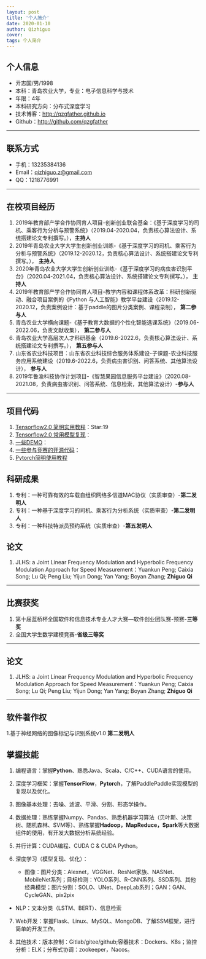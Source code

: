 ```yaml
---
layout: post
title: '个人简介'
date: 2020-01-10
author: Qizhiguo
cover: 
tags: 个人简介
---
```


## 个人信息

 - 亓志国/男/1998 
 - 本科：青岛农业大学，专业：电子信息科学与技术 
 - 年限：4年
 - 本科研究方向：分布式深度学习
 - 技术博客：http://qzgfather.github.io 
 - Github：http://github.com/qzgfather

---
## 联系方式

- 手机：13235384136 
- Email：qizhiguo.z@gmail.com 
- QQ：1218776991

---

## 在校项目经历

1. 2019年教育部产学合作协同育人项目-创新创业联合基金：《基于深度学习的司机、乘客行为分析与预警系统》（2019.04-2020.04，负责核心算法设计、系统搭建论文专利撰写。），**主持人**
2. 2019年青岛农业大学大学生创新创业训练-《基于深度学习的司机、乘客行为分析与预警系统》（2019.12-2020.12，负责核心算法设计、系统搭建论文专利撰写。）， **主持人**
3. 2020年青岛农业大学大学生创新创业训练-《基于深度学习的病虫害识别平台》（2020.04-2021.04，负责核心算法设计、系统搭建论文专利撰写。）， **主持人**
4. 2019年教育部产学合作协同育人项目-教学内容和课程体系改革：科研创新驱动、融合项目案例的《Python 与人工智能》教学平台建设（2019.12-2020.12，负责案例设计：基于paddle的图片分类案例、课程录制）， **第二参与人**
5. 青岛农业大学横向课题-《基于教育大数据的个性化智能选课系统》（2019.06-2022.06，负责文献收集）， **第二参与人**
6. 青岛农业大学高层次人才科研基金（2019.6-2022.6，负责核心算法设计、系统搭建论文专利撰写。）， **第五参与人**
7. 山东省农业科技项目：山东省农业科技综合服务体系建设-子课题-农业科技服务应用系统建设（2019.6-2022.6，负责病虫害识别、问答系统、其他算法设计）， **参与人**
8. 2019年鲁渝科技协作计划项目-《智慧果园信息服务平台建设》（2020.08-2021.08，负责病虫害识别、问答系统、信息检索，其他算法设计）-**参与人**

---

## 项目代码

1. [Tensorflow2.0 简明实用教程](https://github.com/Qzgfather/TensorFlow-2.0)：Star:19
2. [Tensorflow2.0 常用模型复现](https://github.com/Qzgfather/TensorFlow2_CNN_Models)：
3. [一些DEMO](https://github.com/Qzgfather/Deep-Learning-Project)：
4. [一些参与竞赛的开源代码](https://github.com/Qzgfather/match)：
5. [Pytorch简明使用教程](https://github.com/Qzgfather/Pytorch_Tutorials)


## 科研成果

1. 专利：一种可靠有效的车载自组织网络多信道MAC协议（实质审查）-**第二发明人**
2. 专利：一种基于深度学习的司机、乘客行为分析系统（实质审查）-**第二发明人**
3. 专利：一种科技特派员预约系统（实质审查）-**第五发明人**

## 论文

1. JLHS: a Joint Linear Frequency Modulation and Hyperbolic Frequency Modulation Approach for Speed Measurement：Yuankun Peng; Caixia Song; Lu Qi; Peng Liu; Yijun Dong; Yan Yang; Boyan Zhang; **Zhiguo Qi**

---

## 比赛获奖

1. 第十届蓝桥杯全国软件和信息技术专业人才大赛—软件创业团队赛-预赛-**三等奖**
2. 全国大学生数学建模竞赛-**省级三等奖**

---

## 论文
1. JLHS: a Joint Linear Frequency Modulation and Hyperbolic Frequency Modulation Approach for Speed Measurement：Yuankun Peng; Caixia Song; Lu Qi; Peng Liu; Yijun Dong; Yan Yang; Boyan Zhang; **Zhiguo Qi**

---

## 软件著作权

1.基于神经网络的图像标记与识别系统v1.0 **第二发明人**

## 掌握技能

1. 编程语言：掌握**Python**、熟悉Java、Scala、C/C++、CUDA语言的使用。

2. 深度学习框架：掌握**TensorFlow**，**Pytorch**，了解PaddlePaddle实现模型的复现以及优化。

3. 图像基本处理：去噪、滤波、平滑、分割、形态学操作。

4. 数据处理：熟练掌握Numpy、Pandas、熟悉机器学习算法（贝叶斯、决策树、随机森林、SVM等）、熟练掌握**Hadoop，MapReduce，Spark**等大数据组件的使用，有开发大数据分析系统经验。

5. 并行计算：CUDA编程、CUDA C & CUDA Python。

6. 深度学习（模型复现、优化）：

   - 图像：图片分类：Alexnet，VGGNet、ResNet家族、NASNet、MobileNet系列；目标检测：YOLO系列、R-CNN系列、SSD系列、其他经典模型；图片分割：SOLO、UNet、DeepLab系列；GAN：GAN、CycleGAN、pix2pix
- NLP：文本分类（LSTM、BERT）、信息检索
  
7. Web开发：掌握Flask、Linux、MySQL、MongoDB、了解SSM框架，进行简单的开发工作。

8. 其他技术：版本控制：Gitlab/gitee/github;容器技术：Dockers、K8s；监控分析：ELK；分布式协调：zookeeper，Nacos。





